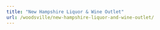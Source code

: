 ```yaml
---
title: "New Hampshire Liquor & Wine Outlet"
url: /woodsville/new-hampshire-liquor-and-wine-outlet/
---
```

